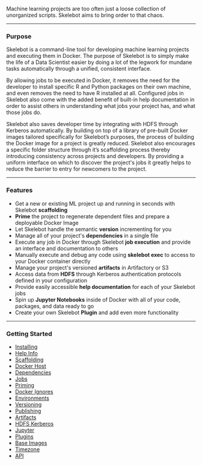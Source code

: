Machine learning projects are too often just a loose collection of unorganized scripts. Skelebot aims to bring order to that chaos.

---

### Purpose

Skelebot is a command-line tool for developing machine learning projects and executing them in Docker. The purpose of Skelebot is to simply make the life of a Data Scientist easier by doing a lot of the legwork for mundane tasks automatically through a unified, consistent interface.

By allowing jobs to be executed in Docker, it removes the need for the developer to install specific R and Python packages on their own machine, and even removes the need to have R installed at all. Configured jobs in Skelebot also come with the added benefit of built-in help documentation in order to assist others in understanding what jobs your project has, and what those jobs do.

Skelebot also saves developer time by integrating with HDFS through Kerberos automatically. By building on top of a library of pre-built Docker images tailored specifically for Skelebot’s purposes, the process of building the Docker image for a project is greatly reduced. Skelebot also encourages a specific folder structure through it’s scaffolding process thereby introducing consistency across projects and developers. By providing a uniform interface on which to discover the project's jobs it greatly helps to reduce the barrier to entry for newcomers to the project.

---

### Features

 - Get a new or existing ML project up and running in seconds with Skelebot **scaffolding**
 - **Prime** the project to regenerate dependent files and prepare a deployable Docker Image
 - Let Skelebot handle the semantic **version** incrementing for you
 - Manage all of your project's **dependencies** in a single file
 - Execute any job in Docker through Skelebot **job execution** and provide an interface and documentation to others
 - Manually execute and debug any code using **skelebot exec** to access to your Docker container directly
 - Manage your project's versioned **artifacts** in Artifactory or S3
 - Access data from **HDFS** through Kerberos authentication protocols defined in your configuration
 - Provide easily accessible **help documentation** for each of your Skelebot jobs
 - Spin up **Jupyter Notebooks** inside of Docker with all of your code, packages, and data ready to go
 - Create your own Skelebot **Plugin** and add even more functionality

---

### Getting Started
- [Installing](installing.md)
- [Help Info](help-info.md)
- [Scaffolding](scaffolding.md)
- [Docker Host](docker-host.md)
- [Dependencies](dependencies.md)
- [Jobs](jobs.md)
- [Priming](priming.md)
- [Docker Ignores](docker-ignores.md)
- [Environments](environments.md)
- [Versioning](versioning.md)
- [Publishing](publishing.md)
- [Artifacts](artifacts.md)
- [HDFS Kerberos](hdfs-kerberos.md)
- [Jupyter](jupyter.md)
- [Plugins](plugins.md)
- [Base Images](base-images.md)
- [Timezone](timezone.md)
- [API](api.md)
